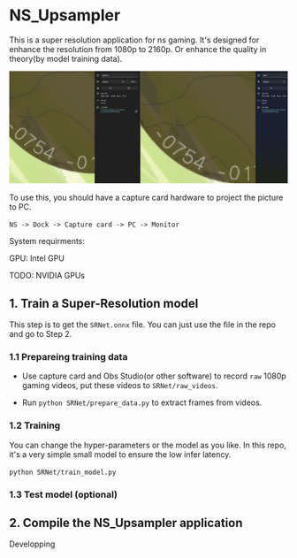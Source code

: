 # NS_Upsampler

This is a super resolution application for ns gaming. It's designed for enhance the resolution from 1080p to 2160p. Or enhance the quality in theory(by model training data).

<!-- ![PC](/Assets/cp0.png "PC") -->
![PC](/Assets/cp1.png "PC")
<!-- ![PC](/Assets/cp2.png "PC") -->
<!-- ![PC](/Assets/cp3.png "PC") -->

To use this, you should have a capture card hardware to project the picture to PC.

`NS -> Dock -> Capture card -> PC -> Monitor`

System requirments:

GPU: Intel GPU

TODO:
NVIDIA GPUs

## 1. Train a Super-Resolution model

This step is to get the `SRNet.onnx` file. You can just use the file in the repo and go to Step 2.

### 1.1 Prepareing training data

- Use capture card and Obs Studio(or other software) to record `raw` 1080p gaming videos, put these videos to `SRNet/raw_videos`.

- Run `python SRNet/prepare_data.py` to extract frames from videos.

### 1.2 Training

You can change the hyper-parameters or the model as you like. In this repo, it's a very simple small model to ensure the low infer latency.

`python SRNet/train_model.py`

### 1.3 Test model (optional)



## 2. Compile the NS_Upsampler application


Developping
